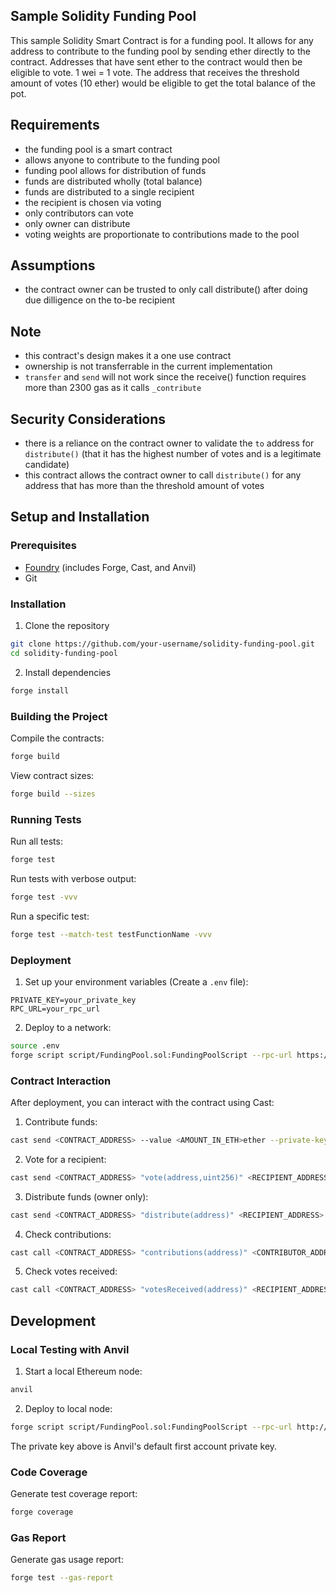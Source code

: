 ##  Sample Solidity Funding Pool

This sample Solidity Smart Contract is for a funding pool. It allows for any address to contribute to the funding pool by sending ether directly to the contract. Addresses that have sent ether to the contract would then be eligible to vote. 1 wei = 1 vote. The address that receives the threshold amount of votes (10 ether) would be eligible to get the total balance of the pot.

## Requirements

- the funding pool is a smart contract
- allows anyone to contribute to the funding pool
- funding pool allows for distribution of funds
- funds are distributed wholly (total balance)
- funds are distributed to a single recipient
- the recipient is chosen via voting
- only contributors can vote
- only owner can distribute
- voting weights are proportionate to contributions made to the pool

## Assumptions
- the contract owner can be trusted to only call distribute() after doing due dilligence on the to-be recipient

## Note
- this contract's design makes it a one use contract
- ownership is not transferrable in the current implementation
- `transfer` and `send` will not work since the receive() function requires more than 2300 gas as it calls `_contribute`

## Security Considerations
- there is a reliance on the contract owner to validate the `to` address for `distribute()` (that it has the highest number of votes and is a legitimate candidate)
- this contract allows the contract owner to call `distribute()` for any address that has more than the threshold amount of votes

## Setup and Installation

### Prerequisites
- [Foundry](https://book.getfoundry.sh/getting-started/installation) (includes Forge, Cast, and Anvil)
- Git

### Installation

1. Clone the repository
```bash
git clone https://github.com/your-username/solidity-funding-pool.git
cd solidity-funding-pool
```

2. Install dependencies
```bash
forge install
```

### Building the Project

Compile the contracts:
```bash
forge build
```

View contract sizes:
```bash
forge build --sizes
```

### Running Tests

Run all tests:
```bash
forge test
```

Run tests with verbose output:
```bash
forge test -vvv
```

Run a specific test:
```bash
forge test --match-test testFunctionName -vvv
```

### Deployment

1. Set up your environment variables (Create a `.env` file):
```
PRIVATE_KEY=your_private_key
RPC_URL=your_rpc_url
```

2. Deploy to a network:
```bash
source .env
forge script script/FundingPool.sol:FundingPoolScript --rpc-url https://optimism-sepolia.gateway.tenderly.co --account default --sender <SENDER_ADDRESS> --broadcast
```

### Contract Interaction

After deployment, you can interact with the contract using Cast:

1. Contribute funds:
```bash
cast send <CONTRACT_ADDRESS> --value <AMOUNT_IN_ETH>ether --private-key $PRIVATE_KEY
```

2. Vote for a recipient:
```bash
cast send <CONTRACT_ADDRESS> "vote(address,uint256)" <RECIPIENT_ADDRESS> <VOTES_TO_CAST> --private-key $PRIVATE_KEY
```

3. Distribute funds (owner only):
```bash
cast send <CONTRACT_ADDRESS> "distribute(address)" <RECIPIENT_ADDRESS> --private-key $PRIVATE_KEY
```

4. Check contributions:
```bash
cast call <CONTRACT_ADDRESS> "contributions(address)" <CONTRIBUTOR_ADDRESS>
```

5. Check votes received:
```bash
cast call <CONTRACT_ADDRESS> "votesReceived(address)" <RECIPIENT_ADDRESS>
```

## Development

### Local Testing with Anvil

1. Start a local Ethereum node:
```bash
anvil
```

2. Deploy to local node:
```bash
forge script script/FundingPool.sol:FundingPoolScript --rpc-url http://localhost:8545 --private-key 0xac0974bec39a17e36ba4a6b4d238ff944bacb478cbed5efcae784d7bf4f2ff80 --broadcast
```

The private key above is Anvil's default first account private key.

### Code Coverage

Generate test coverage report:
```bash
forge coverage
```

### Gas Report

Generate gas usage report:
```bash
forge test --gas-report
```